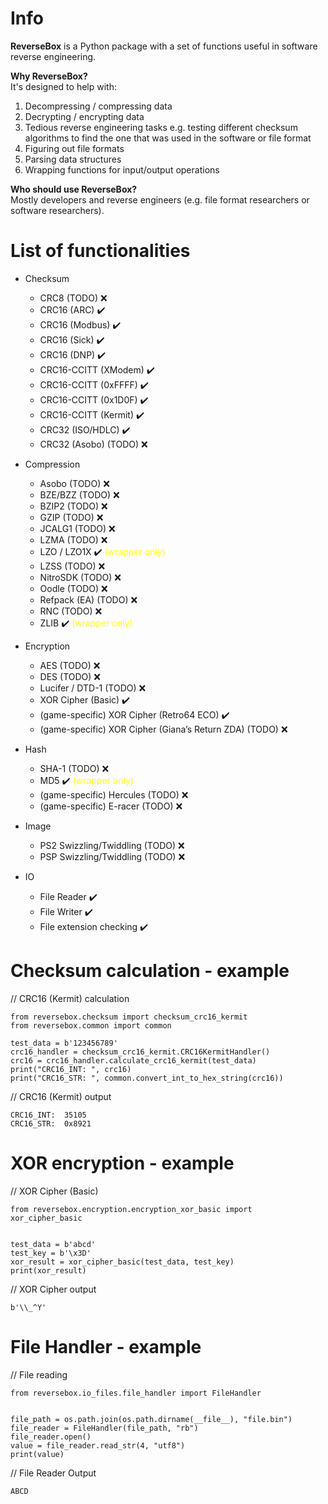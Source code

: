 # Info

**ReverseBox** is a Python package with a set of functions
useful in software reverse engineering.

**Why ReverseBox?** <br>
It's designed to help with:
1. Decompressing / compressing data
2. Decrypting / encrypting data
3. Tedious reverse engineering tasks
e.g. testing different checksum algorithms to find the one that was
used in the software or file format
4. Figuring out file formats
5. Parsing data structures
6. Wrapping functions for input/output operations

**Who should use ReverseBox?** <br>
Mostly developers and reverse engineers (e.g. file format researchers
or software researchers).

# List of functionalities

* Checksum
  - CRC8 (TODO) ❌
  - CRC16 (ARC) ✔️
  - CRC16 (Modbus) ✔️
  - CRC16 (Sick) ✔️
  - CRC16 (DNP) ✔️
  - CRC16-CCITT (XModem) ✔️
  - CRC16-CCITT (0xFFFF) ✔️
  - CRC16-CCITT (0x1D0F) ✔️
  - CRC16-CCITT (Kermit) ✔️
  - CRC32 (ISO/HDLC) ✔️
  - CRC32 (Asobo) (TODO) ❌

* Compression
  - Asobo (TODO) ❌
  - BZE/BZZ (TODO) ❌
  - BZIP2 (TODO) ❌
  - GZIP (TODO) ❌
  - JCALG1 (TODO) ❌
  - LZMA (TODO) ❌
  - LZO / LZO1X ✔️ <span style="color:yellow">(wrapper only)</span>
  - LZSS (TODO) ❌
  - NitroSDK (TODO) ❌
  - Oodle (TODO) ❌
  - Refpack (EA) (TODO) ❌
  - RNC (TODO) ❌
  - ZLIB ✔️ <span style="color:yellow">(wrapper only)</span>

* Encryption
  - AES (TODO) ❌
  - DES (TODO) ❌
  - Lucifer / DTD-1 (TODO) ❌
  - XOR Cipher (Basic) ✔️
  - (game-specific) XOR Cipher (Retro64 ECO) ✔️
  - (game-specific) XOR Cipher (Giana’s Return ZDA) (TODO) ❌

* Hash
  - SHA-1 (TODO) ❌
  - MD5 ✔️ <span style="color:yellow">(wrapper only)</span>
  - (game-specific) Hercules (TODO) ❌
  - (game-specific) E-racer (TODO) ❌

* Image
  - PS2 Swizzling/Twiddling (TODO) ❌
  - PSP Swizzling/Twiddling (TODO) ❌

* IO
  - File Reader ✔️
  - File Writer ✔️
  - File extension checking ✔️

# Checksum calculation - example

// CRC16 (Kermit) calculation
```
from reversebox.checksum import checksum_crc16_kermit
from reversebox.common import common

test_data = b'123456789'
crc16_handler = checksum_crc16_kermit.CRC16KermitHandler()
crc16 = crc16_handler.calculate_crc16_kermit(test_data)
print("CRC16_INT: ", crc16)
print("CRC16_STR: ", common.convert_int_to_hex_string(crc16))
```
// CRC16 (Kermit) output
```
CRC16_INT:  35105
CRC16_STR:  0x8921
```


# XOR encryption - example

// XOR Cipher (Basic)
```
from reversebox.encryption.encryption_xor_basic import xor_cipher_basic


test_data = b'abcd'
test_key = b'\x3D'
xor_result = xor_cipher_basic(test_data, test_key)
print(xor_result)
```

// XOR Cipher output
```
b'\\_^Y'
```


# File Handler - example

// File reading
```
from reversebox.io_files.file_handler import FileHandler


file_path = os.path.join(os.path.dirname(__file__), "file.bin")
file_reader = FileHandler(file_path, "rb")
file_reader.open()
value = file_reader.read_str(4, "utf8")
print(value)
```

// File Reader Output
```
ABCD
```
